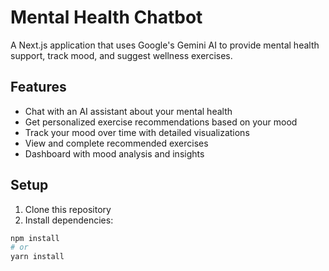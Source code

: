 # Mental Health Chatbot

A Next.js application that uses Google's Gemini AI to provide mental health support, track mood, and suggest wellness exercises.

## Features

- Chat with an AI assistant about your mental health
- Get personalized exercise recommendations based on your mood
- Track your mood over time with detailed visualizations
- View and complete recommended exercises
- Dashboard with mood analysis and insights

## Setup

1. Clone this repository
2. Install dependencies:

```bash
npm install
# or
yarn install

